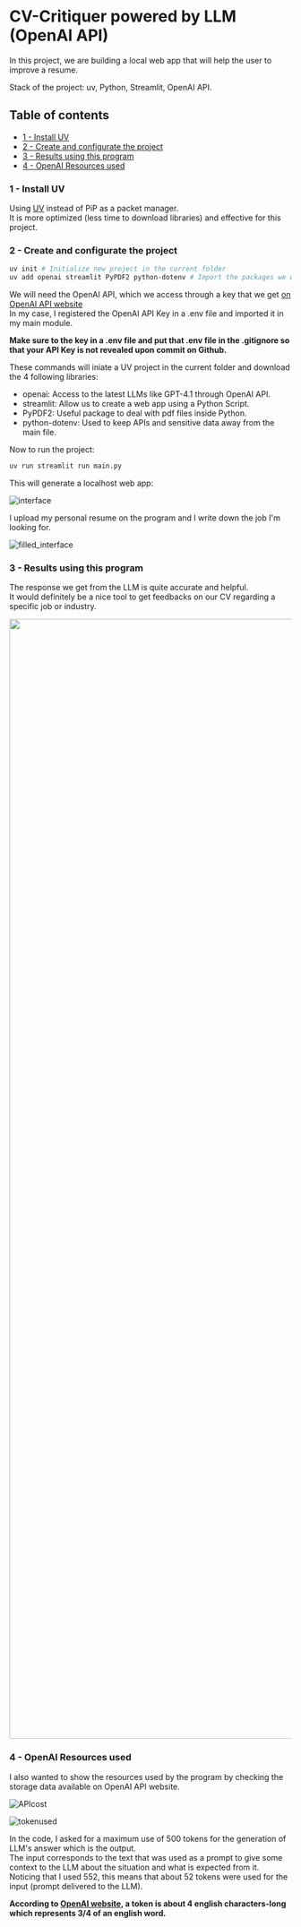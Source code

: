 # CV-Critiquer powered by LLM (OpenAI API)

In this project, we are building a local web app that will help the user to improve a resume.

Stack of the project: uv, Python, Streamlit, OpenAI API.


## **Table of contents**

* [1 - Install UV](#1---install-uv)
* [2 - Create and configurate the project](#2---create-and-configurate-the-project)
* [3 - Results using this program](#3---results-using-this-program)
* [4 - OpenAI Resources used](#4---openai-resources-used)

### 1 - Install UV

Using [UV](https://docs.astral.sh/uv/getting-started/installation/) instead of PiP as a packet manager.  
It is more optimized (less time to download libraries) and effective for this project.

### 2 - Create and configurate the project

```sh
uv init # Initialize new project in the current folder
uv add openai streamlit PyPDF2 python-dotenv # Import the packages we will work with
```

We will need the OpenAI API, which we access through a key that we get [on OpenAI API website](https://platform.openai.com/api-keys)  
In my case, I registered the OpenAI API Key in a .env file and imported it in my main module.

**Make sure to the key in a .env file and put that .env file in the .gitignore so that your API Key is not revealed upon commit on Github.**

These commands will iniate a UV project in the current folder and download the 4 following libraries:

- openai: Access to the latest LLMs like GPT-4.1 through OpenAI API.
- streamlit: Allow us to create a web app using a Python Script.
- PyPDF2: Useful package to deal with pdf files inside Python.
- python-dotenv: Used to keep APIs and sensitive data away from the main file.

Now to run the project:

```sh
uv run streamlit run main.py
```

This will generate a localhost web app:

![interface](./assets/interface.png)

I upload my personal resume on the program and I write down the job I'm looking for.

![filled_interface](./assets/interface.png)

### 3 - Results using this program

The response we get from the LLM is quite accurate and helpful.  
It would definitely be a nice tool to get feedbacks on our CV regarding a specific job or industry.

<img src="./assets/results_image2.png" height="2000" width="700" />

### 4 - OpenAI Resources used

I also wanted to show the resources used by the program by checking the storage data available on OpenAI API website.  

![APIcost](./assets/API_use_cost.png)

![tokenused](./assets/tokens_used.png)

In the code, I asked for a maximum use of 500 tokens for the generation of LLM's answer which is the output.  
The input corresponds to the text that was used as a prompt to give some context to the LLM about the situation and what is expected from it.  
Noticing that I used 552, this means that about 52 tokens were used for the input (prompt delivered to the LLM).

**According to [OpenAI website](https://help.openai.com/en/articles/4936856-what-are-tokens-and-how-to-count-them), a token is about 4 english characters-long which represents 3/4 of an english word.**
